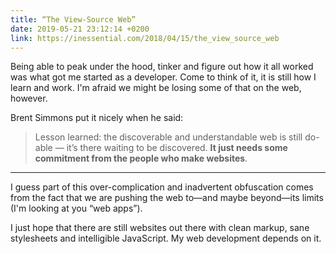 ```yaml
---
title: “The View-Source Web”
date: 2019-05-21 23:12:14 +0200
link: https://inessential.com/2018/04/15/the_view_source_web
---
```


Being able to peak under the hood, tinker and figure out how it all worked was what got me started as a developer. Come to think of it, it is still how I learn and work. I'm afraid we might be losing some of that on the web, however.

<!-- more -->

Brent Simmons put it nicely when he said:
> Lesson learned: the discoverable and understandable web is still do-able — it’s there waiting to be discovered. **It just needs some commitment from the people who make websites**.

---

I guess part of this over-complication and inadvertent obfuscation comes from the fact that we are pushing the web to—and maybe beyond—its limits (I'm looking at you “web apps”).

I just hope that there are still websites out there with clean markup, sane stylesheets and intelligible JavaScript. My web development depends on it.
